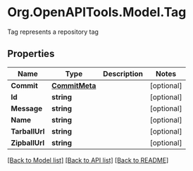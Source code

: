 # Org.OpenAPITools.Model.Tag
Tag represents a repository tag

## Properties

Name | Type | Description | Notes
------------ | ------------- | ------------- | -------------
**Commit** | [**CommitMeta**](CommitMeta.md) |  | [optional] 
**Id** | **string** |  | [optional] 
**Message** | **string** |  | [optional] 
**Name** | **string** |  | [optional] 
**TarballUrl** | **string** |  | [optional] 
**ZipballUrl** | **string** |  | [optional] 

[[Back to Model list]](../README.md#documentation-for-models) [[Back to API list]](../README.md#documentation-for-api-endpoints) [[Back to README]](../README.md)

